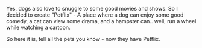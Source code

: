 Yes, dogs also love to snuggle to some good movies and shows. 
So I decided to create "Petflix" -
A place where a dog can enjoy some good comedy, a cat can view some drama, and a hampster can.. well, run a wheel while watching a cartoon.

So here it is, tell all the pets you know - now they have Petflix.
